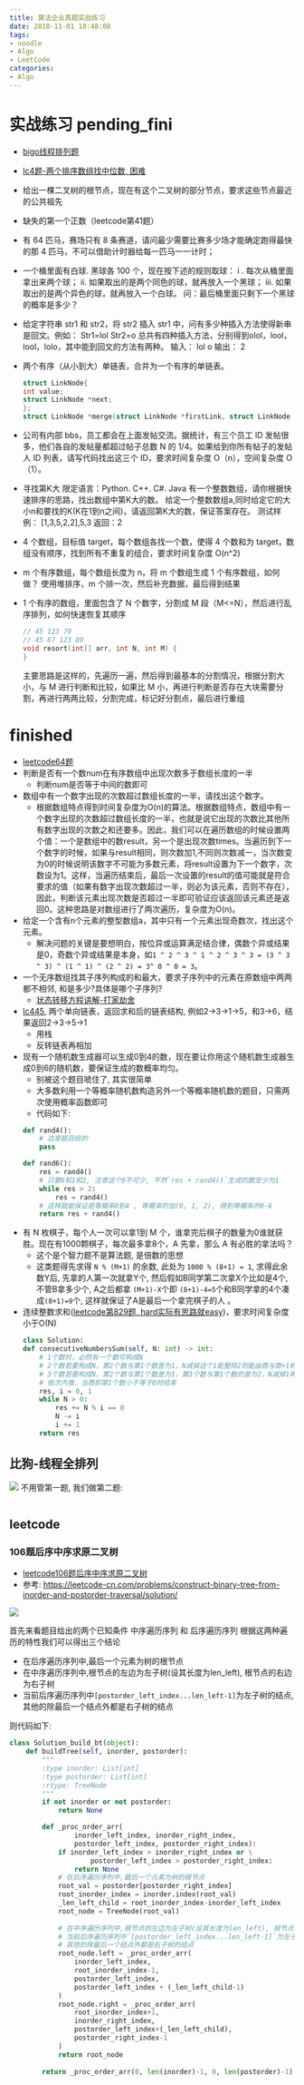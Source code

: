 ```yaml
---
title: 算法企业真题实战练习
date: 2018-11-01 18:48:08
tags:
- noodle
- Algo
- LeetCode
categories:
- Algo
---
```



# 实战练习 pending_fini

* [bigo线程排列题](#比狗-线程全排列)
* [lc4题-两个排序数组找中位数, 困难](https://leetcode-cn.com/problems/median-of-two-sorted-arrays/)
* 给出一棵二叉树的根节点，现在有这个二叉树的部分节点，要求这些节点最近的公共祖先
* 缺失的第一个正数（leetcode第41题）
* 有 64 匹马，赛场只有 8 条赛道，请问最少需要比赛多少场才能确定跑得最快的那 4 匹马，不可以借助计时器给每一匹马一一计时；

* 一个桶里面有白球. 黑球各 100 个，现在按下述的规则取球：
	i . 每次从桶里面拿出来两个球；
	ii. 如果取出的是两个同色的球，就再放入一个黑球；
	iii. 如果取出的是两个异色的球，就再放入一个白球。
	问：最后桶里面只剩下一个黑球的概率是多少？
* 给定字符串 str1 和 str2，将 str2 插入 str1 中，问有多少种插入方法使得新串是回文。例如：
	Str1=lol
	Str2=o
	总共有四种插入方法，分别得到olol，lool，lool，lolo，其中能到回文的方法有两种。
	输入：
	lol
	o
	输出：
	2
* 两个有序（从小到大）单链表，合并为一个有序的单链表。
	``` cpp
	struct LinkNode{
	int value;
	struct LinkNode *next;
	};
	struct LinkNode *merge(struct LinkNode *firstLink, struct LinkNode *secondLink)
	```
* 公司有内部 bbs，员工都会在上面发帖交流。据统计，有三个员工 ID 发帖很多，他们各自的发帖量都超过帖子总数 N 的 1/4。如果给到你所有帖子的发帖人 ID 列表，请写代码找出这三个 ID，要求时间复杂度 O（n），空间复杂度 O（1）。
* 寻找第K大
	限定语言：Python. C++. C#. Java
	有一个整数数组，请你根据快速排序的思路，找出数组中第K大的数。
	给定一个整数数组a,同时给定它的大小n和要找的K(K在1到n之间)，请返回第K大的数，保证答案存在。
	测试样例：
	[1,3,5,2,2],5,3
	返回：2
* 4 个数组，目标值 target，每个数组各找一个数，使得 4 个数和为 target，数组没有顺序，找到所有不重复的组合，要求时间复杂度 O(n^2)
* m 个有序数组，每个数组长度为 n，将 m 个数组生成 1 个有序数组，如何做？
	使用堆排序，m 个排一次，然后补充数据，最后得到结果
* 1 个有序的数组，里面包含了 N 个数字，分割成 M 段（M<=N），然后进行乱序排列，如何快速恢复其顺序
	``` cpp
	// 45 123 79
	// 45 67 123 89
	void resort(int[] arr, int N, int M) {
	}
	```
	主要思路是这样的，先遍历一遍，然后得到最基本的分割情况，根据分割大小，与 M 进行判断和比较，如果比 M 小，再进行判断是否存在大块需要分割，再进行两两比较，分割完成，标记好分割点，最后进行重组
	

# finished

* [leetcode64题](https://leetcode-cn.com/problems/minimum-path-sum/)
* 判断是否有一个数num在有序数组中出现次数多于数组长度的一半
    * 判断num是否等于中间的数即可
* 数组中有一个数字出现的次数超过数组长度的一半，请找出这个数字。
    * 根据数组特点得到时间复杂度为O(n)的算法。根据数组特点，数组中有一个数字出现的次数超过数组长度的一半，也就是说它出现的次数比其他所有数字出现的次数之和还要多。因此，我们可以在遍历数组的时候设置两个值：一个是数组中的数result，另一个是出现次数times。当遍历到下一个数字的时候，如果与result相同，则次数加1,不同则次数减一，当次数变为0的时候说明该数字不可能为多数元素，将result设置为下一个数字，次数设为1。这样，当遍历结束后，最后一次设置的result的值可能就是符合要求的值（如果有数字出现次数超过一半，则必为该元素，否则不存在），因此，判断该元素出现次数是否超过一半即可验证应该返回该元素还是返回0。这种思路是对数组进行了两次遍历，复杂度为O(n)。
* 给定一个含有n个元素的整型数组a，其中只有一个元素出现奇数次，找出这个元素。
    * 解决问题的关键是要想明白，按位异或运算满足结合律，偶数个异或结果是0，奇数个异或结果是本身，如`1 ^ 2 ^ 3 ^ 1 ^ 2 ^ 3 ^ 3 = (3 ^ 3 ^ 3) ^ (1 ^ 1) ^ (2 ^ 2) = 3^ 0 ^ 0 = 3`。
* 一个无序数组找其子序列构成的和最大，要求子序列中的元素在原数组中两两都不相邻, 和是多少?具体是哪个子序列?
	* <a href="{% post_path 'algo_newbie' %}#状态转移方程讲解-打家劫舍">状态转移方程讲解-打家劫舍</a>
* [lc445](https://leetcode-cn.com/problems/add-two-numbers-ii/), 两个单向链表，返回求和后的链表结构, 例如2->3->1->5，和3->6，结果返回2->3->5->1
    * 用栈
    * 反转链表再相加
* 现有一个随机数生成器可以生成0到4的数，现在要让你用这个随机数生成器生成0到6的随机数，要保证生成的数概率均匀。
    * 别被这个题目唬住了, 其实很简单
    * 大多数利用一个等概率随机数构造另外一个等概率随机数的题目，只需两次使用概率函数即可
    * 代码如下:
    ``` python
	def rand4():
		# 这是题目给的
		pass

	def rand6():
		res = rand4()
		# 只要0和1和2, 注意这个0不可少, 不然`res + rand4()`生成的数至少为1
		while res > 2:
			res = rand4()
		# 这样就能保证是等概率0到4 , 等概率的加(0, 1, 2), 得到等概率的0-6
		return res + rand4()
	```
* 有 N 枚棋子，每个人一次可以拿1到 M 个，谁拿完后棋子的数量为0谁就获胜。现在有1000颗棋子，每次最多拿8个，A 先拿，那么 A 有必胜的拿法吗？
	* 这个是个智力题不是算法题, 是倍数的思想
	* 这类题得先求得 `N % (M+1)` 的余数, 此处为 `1000 % (8+1) = 1`, 求得此余数Y后, 先拿的人第一次就拿Y个, 然后假如B同学第二次拿X个比如是4个, 不管B拿多少个, A之后都拿 `(M+1)-X`个即 `(8+1)-4=5`个和B同学拿的4个凑成`(8+1)=9`个, 这样就保证了A是最后一个拿完棋子的人
	。
* 连续整数求和([leetcode第829题, hard实际有思路就easy](https://leetcode-cn.com/problems/consecutive-numbers-sum/))，要求时间复杂度小于O(N)
	``` python
	class Solution:
    def consecutiveNumbersSum(self, N: int) -> int:
        # 1个数时，必然有一个数可构成N
        # 2个数若要构成N，第2个数与第1个数差为1，N减掉这个1能整除2则能由商与商+1构成N
        # 3个数若要构成N，第2个数与第1个数差为1，第3个数与第1个数的差为2，N减掉1再减掉2能整除3则能由商、商+1与商+2构成N
        # 依次内推，当商即第1个数小于等于0时结束
        res, i = 0, 1
        while N > 0:
            res += N % i == 0
            N -= i
            i += 1
        return res
	```


## 比狗-线程全排列

![](/img/algo_practice/bigo_1.jpg)
不用管第一题, 我们做第二题:
``` python

```


## leetcode

### 106题后序中序求原二叉树

* [leetcode106题后序中序求原二叉树](https://leetcode-cn.com/problems/construct-binary-tree-from-inorder-and-postorder-traversal/)
* 参考: https://leetcode-cn.com/problems/construct-binary-tree-from-inorder-and-postorder-traversal/solution/
	
![](/img/algo_practice/lc_106.png)

首先来看题目给出的两个已知条件 中序遍历序列 和 后序遍历序列 根据这两种遍历的特性我们可以得出三个结论
* 在后序遍历序列中,最后一个元素为树的根节点
* 在中序遍历序列中,根节点的左边为左子树(设其长度为len_left), 根节点的右边为右子树
* 当前后序遍历序列中`[postorder_left_index...len_left-1]`为左子树的结点, 其他的除最后一个结点外都是右子树的结点

则代码如下:
``` python
class Solution_build_bt(object):
	def buildTree(self, inorder, postorder):
		"""
		:type inorder: List[int]
		:type postorder: List[int]
		:rtype: TreeNode
		"""
		if not inorder or not postorder:
			return None

		def _proc_order_arr(
				inorder_left_index, inorder_right_index, 
				postorder_left_index, postorder_right_index):       
			if inorder_left_index > inorder_right_index or \
					postorder_left_index > postorder_right_index:
				return None
			# 在后序遍历序列中,最后一个元素为树的根节点
			root_val = postorder[postorder_right_index] 
			root_inorder_index = inorder.index(root_val)
			_len_left_child = root_inorder_index-inorder_left_index
			root_node = TreeNode(root_val)
			
			# 在中序遍历序列中,根节点的左边为左子树(设其长度为len_left), 根节点的右边为右子树
			# 当前后序遍历序列中`[postorder_left_index...len_left-1]`为左子树的结点, 
			# 其他的除最后一个结点外都是右子树的结点
			root_node.left = _proc_order_arr(
				inorder_left_index,
				root_inorder_index-1,
				postorder_left_index,
				postorder_left_index + (_len_left_child-1)
			)
			root_node.right = _proc_order_arr(
				root_inorder_index+1,
				inorder_right_index,
				postorder_left_index+(_len_left_child),
				postorder_right_index-1
			)
			return root_node
			
		return _proc_order_arr(0, len(inorder)-1, 0, len(postorder)-1)
```